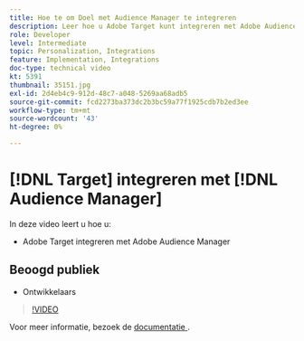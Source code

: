 ```yaml
---
title: Hoe te om Doel met Audience Manager te integreren
description: Leer hoe u Adobe Target kunt integreren met Adobe Audience Manager.
role: Developer
level: Intermediate
topic: Personalization, Integrations
feature: Implementation, Integrations
doc-type: technical video
kt: 5391
thumbnail: 35151.jpg
exl-id: 2d4eb4c9-912d-48c7-a048-5269aa68adb5
source-git-commit: fcd2273ba373dc2b3bc59a77f1925cdb7b2ed3ee
workflow-type: tm+mt
source-wordcount: '43'
ht-degree: 0%

---
```


# [!DNL Target] integreren met [!DNL Audience Manager]

In deze video leert u hoe u:

* Adobe Target integreren met Adobe Audience Manager

## Beoogd publiek

* Ontwikkelaars

>[!VIDEO](https://video.tv.adobe.com/v/35151/?quality=12)

Voor meer informatie, bezoek de [ documentatie ](https://experienceleague.adobe.com/docs/audience-manager/user-guide/implementation-integration-guides/integration-other-solutions/aam-target-integration.html?lang=nl-NL).
